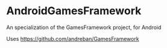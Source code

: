 AndroidGamesFramework
=====================

An specialization of the GamesFramework project, for Android

Uses https://github.com/andreban/GamesFramework
